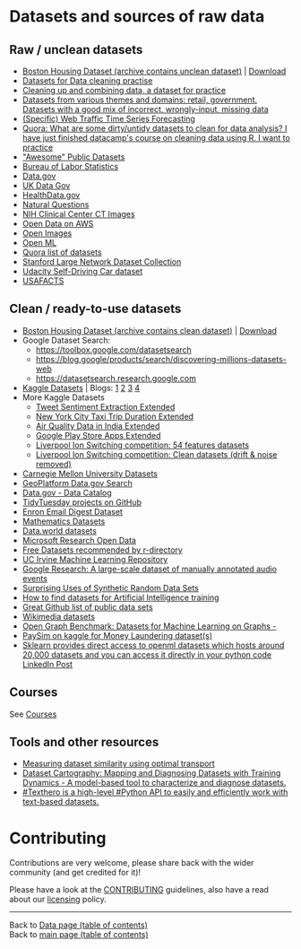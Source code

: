 # Datasets and sources of raw data

## Raw / unclean datasets

- [Boston Housing Dataset (archive contains unclean dataset)](https://github.com/neomatrix369/awesome-ai-ml-dl/releases/tag/v0.1) | [Download](https://github.com/neomatrix369/awesome-ai-ml-dl/releases/download/v0.1/boston_housing_dataset.zip)
- [Datasets for Data cleaning practise](https://makingnoiseandhearingthings.com/2018/04/19/datasets-for-data-cleaning-practice/)
- [Cleaning up and combining data, a dataset for practice](https://www.r-bloggers.com/cleaning-up-and-combining-data-a-dataset-for-practice/)
- [Datasets from various themes and domains: retail, government. Datasets with a good mix of incorrect, wrongly-input, missing data](https://www.ud-intl.com/dataset)
- [(Specific) Web Traffic Time Series Forecasting](https://www.kaggle.com/c/web-traffic-time-series-forecasting)
- [Quora: What are some dirty/untidy datasets to clean for data analysis? I have just finished datacamp's course on cleaning data using R. I want to practice](https://www.quora.com/What-are-some-dirty-untidy-datasets-to-clean-for-data-analysis-I-have-just-finished-datacamps-course-on-cleaning-data-using-R-I-want-to-practice)
- ["Awesome" Public Datasets](https://github.com/caesar0301/awesome-public-datasets)
- [Bureau of Labor Statistics](https://www.bls.gov/data/)
- [Data.gov](https://www.data.gov/)
- [UK Data Gov](https://data.gov.uk/)
- [HealthData.gov](https://www.healthdata.gov/)
- [Natural Questions](https://ai.google.com/research/NaturalQuestions)
- [NIH Clinical Center CT Images](https://www.nih.gov/news-events/news-releases/nih-clinical-center-releases-dataset-32000-ct-images)
- [Open Data on AWS](https://registry.opendata.aws/)
- [Open Images](https://storage.googleapis.com/openimages/web/index.html)
- [Open ML](https://www.openml.org/search?type=data)
- [Quora list of datasets](https://www.quora.com/Where-can-I-find-large-datasets-open-to-the-public)
- [Stanford Large Network Dataset Collection](https://snap.stanford.edu/data/index.html)
- [Udacity Self-Driving Car dataset](https://github.com/udacity/self-driving-car)
- [USAFACTS](https://usafacts.org/)

## Clean / ready-to-use datasets

- [Boston Housing Dataset (archive contains clean dataset)](https://github.com/neomatrix369/awesome-ai-ml-dl/releases/tag/v0.1) | [Download](https://github.com/neomatrix369/awesome-ai-ml-dl/releases/download/v0.1/boston_housing_dataset.zip)
- Google Dataset Search: 
  - https://toolbox.google.com/datasetsearch
  - https://blog.google/products/search/discovering-millions-datasets-web
  - https://datasetsearch.research.google.com
- [Kaggle Datasets](https://www.kaggle.com/datasets) | Blogs: [1](https://towardsdatascience.com/interesting-datasets-on-kaggle-com-3a4a250b0b85) [2](http://blog.kaggle.com/2016/01/19/introducing-kaggle-datasets/) [3](https://medium.com/@benhamner/introducing-kaggle-datasets-a935f9f76f5) [4](https://stackoverflow.com/questions/52681196/kaggle-datasets-into-jupyter-notebook)
- More Kaggle Datasets
  - [Tweet Sentiment Extraction Extended](https://www.kaggle.com/neomatrix369/tweet-sentiment-extraction-extended)
  - [New York City Taxi Trip Duration Extended](https://www.kaggle.com/neomatrix369/nyc-taxi-trip-duration-extended)
  - [Air Quality Data in India Extended](https://www.kaggle.com/neomatrix369/air-quality-data-in-india-extended)
  - [Google Play Store Apps Extended](https://www.kaggle.com/neomatrix369/google-play-store-apps-extended)
  - [Liverpool Ion Switching competition: 54 features datasets](https://www.kaggle.com/neomatrix369/54-features-datasets-clean-drift-noise-free)
  - [Liverpool Ion Switching competition: Clean datasets (drift & noise removed)](https://www.kaggle.com/neomatrix369/clean-datasets-drift-noise-removed) 
- [Carnegie Mellon University Datasets](http://lib.stat.cmu.edu/datasets/)
- [GeoPlatform Data.gov Search ](https://data.geoplatform.gov/)
- [Data.gov - Data Catalog](https://catalog.data.gov/dataset)
- [TidyTuesday projects on GitHub](https://github.com/rfordatascience/tidytuesday)
- [Enron Email Digest Dataset](https://www.cs.cmu.edu/~enron/)
- [Mathematics Datasets](https://github.com/deepmind/mathematics_dataset)
- [Data.world datasets](https://data.world)
- [Microsoft Research Open Data](https://msropendata.com/)
- [Free Datasets recommended by r-directory](https://r-dir.com/reference/datasets.html)
- [UC Irvine Machine Learning Repository](https://archive.ics.uci.edu/ml/index.php)
- [Google Research: A large-scale dataset of manually annotated audio events](https://research.google.com/audioset/index.html)
- [Surprising Uses of Synthetic Random Data Sets](https://www.linkedin.com/posts/data-science-central_surprising-uses-of-synthetic-random-data-activity-6612404601515765760-J0AY)
- [How to find datasets for Artificial Intelligence training](https://medium.com/shallow-thoughts-about-deep-learning/how-to-find-datasets-for-artificial-intelligence-9131b2e72e88?fbclid=IwAR1up1xYvKUX4-7DJFs62hTqrfhfLuY9TdNXK56mnmTiUocvv0hgPj6vf4k)
- [Great Github list of public data sets](https://www.linkedin.com/posts/data-science-central_great-github-list-of-public-data-sets-activity-6620739516317646849-YMxO)
- [Wikimedia datasets](https://dumps.wikimedia.org/)
- [Open Graph Benchmark: Datasets for Machine Learning on Graphs -](https://www.linkedin.com/posts/philipvollet_machinelearning-datascience-analytics-activity-6715867835287109633-Y_MN)
- [PaySim on kaggle for Money Laundering dataset(s)](https://www.kaggle.com/ntnu-testimon/paysim1)
- [Sklearn provides direct access to openml datasets which hosts around 20,000 datasets and you can access it directly in your python code](https://lnkd.in/g-YYFay) [LinkedIn Post](https://www.linkedin.com/posts/srivatsan-srinivasan-b8131b_datascience-machinelearning-ml-activity-6653512803644768256-w1mM)

## Courses

See [Courses](../courses.md#courses)

## Tools and other resources

- [Measuring dataset similarity using optimal transport](https://www.linkedin.com/posts/philipvollet_machinelearning-datascience-datascientist-activity-6715145819273744384-JghQ)
- [Dataset Cartography: Mapping and Diagnosing Datasets with Training Dynamics - A model-based tool to characterize and diagnose datasets.](https://www.linkedin.com/posts/philipvollet_nlp-machinelearning-ai-activity-6715138376556793856-T5AC)
- [#Texthero is a high-level #Python API to easily and efficiently work with text-based datasets. ](https://www.linkedin.com/posts/inna-vogel-nlp_texthero-text-preprocessing-representation-activity-6689190055614926848-eWF4)

# Contributing

Contributions are very welcome, please share back with the wider community (and get credited for it)!

Please have a look at the [CONTRIBUTING](../CONTRIBUTING.md) guidelines, also have a read about our [licensing](../LICENSE.md) policy.

---

Back to [Data page (table of contents)](README.md)</br>
Back to [main page (table of contents)](../README.md)

